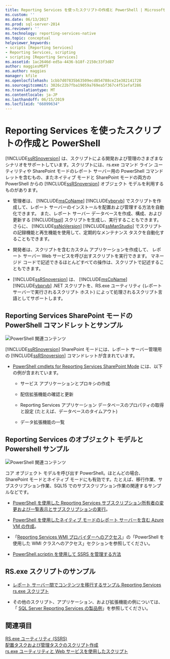 ```yaml
---
title: Reporting Services を使ったスクリプトの作成と PowerShell | Microsoft Docs
ms.custom: ''
ms.date: 06/13/2017
ms.prod: sql-server-2014
ms.reviewer: ''
ms.technology: reporting-services-native
ms.topic: conceptual
helpviewer_keywords:
- scripts [Reporting Services]
- Reporting Services, scripting
- scripting [Reporting Services]
ms.assetid: 1ac2646d-ed5a-4436-b18f-2150c33f3d87
author: maggiesMSFT
ms.author: maggies
manager: kfile
ms.openlocfilehash: 1cbb7d07835b63509ecd854788ce21e382141728
ms.sourcegitcommit: 3026c22b7fba19059a769ea5f367c4f51efaf286
ms.translationtype: MT
ms.contentlocale: ja-JP
ms.lasthandoff: 06/15/2019
ms.locfileid: "66099634"
---
```

# <a name="scripting-and-powershell-with-reporting-services"></a>Reporting Services を使ったスクリプトの作成と PowerShell
  [!INCLUDE[ssRSnoversion](../../../includes/ssrsnoversion-md.md)] は、スクリプトによる開発および管理のさまざまなシナリオをサポートしています。スクリプトには、rs.exe コマンド ライン ユーティリティや SharePoint モードのレポート サーバー用の PowerShell コマンドレットを含むもの、またネイティブ モードと SharePoint モードの両方の PowerShell からの [!INCLUDE[ssRSnoversion](../../../includes/ssrsnoversion-md.md)] オブジェクト モデルを利用するものがあります。  
  
-   管理者は、 [!INCLUDE[msCoName](../../../includes/msconame-md.md)] [!INCLUDE[vbprvb](../../../includes/vbprvb-md.md)] でスクリプトを作成して、レポート サーバーのインストールを配置および管理する方法を自動化できます。 また、レポート サーバー データベースを作成、構成、および更新する [!INCLUDE[tsql](../../includes/tsql-md.md)] スクリプトを生成し、実行することもできます。 さらに、 [!INCLUDE[ssNoVersion](../../includes/ssnoversion-md.md)] [!INCLUDE[ssManStudio](../../includes/ssmanstudio-md.md)] でスクリプトの記録機能と再生機能を使用して、定期的なメンテナンス タスクを自動化することもできます。  
  
-   開発者は、スクリプトを含むカスタム アプリケーションを作成して、 レポート サーバー Web サービスを呼び出すスクリプトを実行できます。 マネージド コードで記述できるほとんどすべての操作は、スクリプトで記述することもできます。  
  
-   [!INCLUDE[ssRSnoversion](../../../includes/ssrsnoversion-md.md)] は、 [!INCLUDE[msCoName](../../../includes/msconame-md.md)] [!INCLUDE[vbprvb](../../../includes/vbprvb-md.md)] .NET スクリプトを、RS.exe ユーティリティ (レポート サーバーで実行されるスクリプト ホスト) によって処理されるスクリプト言語としてサポートします。  
  
## <a name="reporting-services-sharepoint-mode-powershell-cmdlets-and-samples"></a>Reporting Services SharePoint モードの PowerShell コマンドレットとサンプル  
 ![PowerShell 関連コンテンツ](../media/rs-powershellicon.jpg "PowerShell 関連コンテンツ")  
  
 [!INCLUDE[ssRSnoversion](../../../includes/ssrsnoversion-md.md)] SharePoint モードには、レポート サーバー管理用の [!INCLUDE[ssRSnoversion](../../../includes/ssrsnoversion-md.md)] コマンドレットが含まれています。  
  
-   [PowerShell cmdlets for Reporting Services SharePoint Mode](../powershell-cmdlets-for-reporting-services-sharepoint-mode.md) には、以下の例が含まれています。  
  
    -   サービス アプリケーションとプロキシの作成  
  
    -   配信拡張機能の確認と更新  
  
    -   Reporting Services アプリケーション データベースのプロパティの取得と設定 (たとえば、データベースのタイムアウト)  
  
    -   データ拡張機能の一覧  
  
## <a name="reporting-services-object-model-and-powershell-samples"></a>Reporting Services のオブジェクト モデルと Powershell サンプル  
 ![PowerShell 関連コンテンツ](../media/rs-powershellicon.jpg "PowerShell 関連コンテンツ")  
  
 コア オブジェクト モデルを呼び出す PowerShell。ほとんどの場合、SharePoint モードとネイティブ モードにも有効です。たとえば、移行作業、サブスクリプション作業、SQL15 でのサブスクリプション作業の関連するサンプルなどです。  
  
-   [PowerShell を使用した Reporting Services サブスクリプション所有者の変更および一覧表示とサブスクリプションの実行](../subscriptions/manage-subscription-owners-and-run-subscription-powershell.md)。  
  
-   [PowerShell を使用したネイティブ モードのレポート サーバーを含む Azure VM の作成](https://msdn.microsoft.com/library/azure/dn449661.aspx)。  
  
-   「[Reporting Services WMI プロバイダーへのアクセス](access-the-reporting-services-wmi-provider.md)」の「PowerShell を使用した WMI クラスへのアクセス」セクションを参照してください。  
  
-   [PowerShell.scriptin を使用して SSRS を管理する方法](https://www.sqlshack.com/how-to-administer-sql-server-reporting-services-ssrs-subscriptions-using-powershell/)  
  
## <a name="rsexe-scripting-samples"></a>RS.exe スクリプトのサンプル  
  
-   [レポート サーバー間でコンテンツを移行するサンプル Reporting Services rs.exe スクリプト](sample-reporting-services-rs-exe-script-to-copy-content-between-report-servers.md)  
  
-   その他のスクリプト、アプリケーション、および拡張機能の例については、「 [SQL Server Reporting Services の製品例](https://go.microsoft.com/fwlink/?LinkId=177889)」を参照してください。  
  
## <a name="see-also"></a>関連項目  
 [RS.exe ユーティリティ &#40;SSRS&#41;](rs-exe-utility-ssrs.md)   
 [配置タスクおよび管理タスクのスクリプト作成](script-deployment-and-administrative-tasks.md)   
 [rs.exe ユーティリティと Web サービスを使用したスクリプト](script-with-the-rs-exe-utility-and-the-web-service.md)  
  
  
